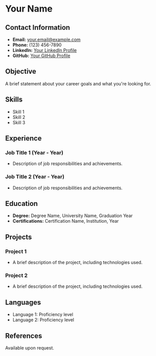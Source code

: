 <!-- Don't change this section -->
<link rel="stylesheet" href="/styles.css">

<!-- Your Resume Information -->

# Your Name

## Contact Information

- **Email:** your.email@example.com
- **Phone:** (123) 456-7890
- **LinkedIn:** [Your LinkedIn Profile](https://www.linkedin.com)
- **GitHub:** [Your GitHub Profile](https://www.github.com)

## Objective

A brief statement about your career goals and what you're looking for.

## Skills

- Skill 1
- Skill 2
- Skill 3

## Experience

### Job Title 1 (Year - Year)

- Description of job responsibilities and achievements.

### Job Title 2 (Year - Year)

- Description of job responsibilities and achievements.

## Education

- **Degree:** Degree Name, University Name, Graduation Year
- **Certifications:** Certification Name, Institution, Year

## Projects

### Project 1

- A brief description of the project, including technologies used.

### Project 2

- A brief description of the project, including technologies used.

## Languages

- Language 1: Proficiency level
- Language 2: Proficiency level

## References

Available upon request.
